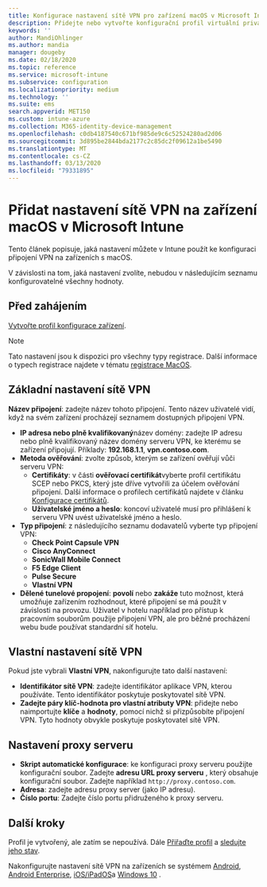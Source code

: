 ```yaml
---
title: Konfigurace nastavení sítě VPN pro zařízení macOS v Microsoft Intune – Azure | Microsoft Docs
description: Přidejte nebo vytvořte konfigurační profil virtuální privátní sítě (VPN), včetně podrobností o připojení, děleného tunelového propojení, vlastního nastavení sítě VPN s identifikátorem, páry klíč-hodnota, nastavení serveru proxy pomocí konfiguračního skriptu, IP adresy nebo adresy plně kvalifikovaného názvu domény a portu TCP v Microsoft Intune na zařízeních s macOS.
keywords: ''
author: MandiOhlinger
ms.author: mandia
manager: dougeby
ms.date: 02/18/2020
ms.topic: reference
ms.service: microsoft-intune
ms.subservice: configuration
ms.localizationpriority: medium
ms.technology: ''
ms.suite: ems
search.appverid: MET150
ms.custom: intune-azure
ms.collection: M365-identity-device-management
ms.openlocfilehash: c0db4187540c671bf985de9c6c52524280ad2d06
ms.sourcegitcommit: 3d895be2844bda2177c2c85dc2f09612a1be5490
ms.translationtype: MT
ms.contentlocale: cs-CZ
ms.lasthandoff: 03/13/2020
ms.locfileid: "79331895"
---
```

# <a name="add-vpn-settings-on-macos-devices-in-microsoft-intune"></a>Přidat nastavení sítě VPN na zařízení macOS v Microsoft Intune



Tento článek popisuje, jaká nastavení můžete v Intune použít ke konfiguraci připojení VPN na zařízeních s macOS.

V závislosti na tom, jaká nastavení zvolíte, nebudou v následujícím seznamu konfigurovatelné všechny hodnoty.

## <a name="before-you-begin"></a>Před zahájením

[Vytvořte profil konfigurace zařízení](vpn-settings-configure.md).

> [!NOTE]
> Tato nastavení jsou k dispozici pro všechny typy registrace. Další informace o typech registrace najdete v tématu [registrace MacOS](../enrollment/macos-enroll.md).

## <a name="base-vpn-settings"></a>Základní nastavení sítě VPN

**Název připojení**: zadejte název tohoto připojení. Tento název uživatelé vidí, když na svém zařízení procházejí seznamem dostupných připojení VPN.
- **IP adresa nebo plně kvalifikovaný**název domény: zadejte IP adresu nebo plně kvalifikovaný název domény serveru VPN, ke kterému se zařízení připojují. Příklady: **192.168.1.1**, **vpn.contoso.com**.
- **Metoda ověřování**: zvolte způsob, kterým se zařízení ověřují vůči serveru VPN:
  - **Certifikáty**: v části **ověřovací certifikát**vyberte profil certifikátu SCEP nebo PKCS, který jste dříve vytvořili za účelem ověřování připojení. Další informace o profilech certifikátů najdete v článku [Konfigurace certifikátů](../protect/certificates-configure.md).
  - **Uživatelské jméno a heslo**: koncoví uživatelé musí pro přihlášení k serveru VPN uvést uživatelské jméno a heslo.
- **Typ připojení**: z následujícího seznamu dodavatelů vyberte typ připojení VPN:
  - **Check Point Capsule VPN**
  - **Cisco AnyConnect**
  - **SonicWall Mobile Connect**
  - **F5 Edge Client**
  - **Pulse Secure**
  - **Vlastní VPN**
- **Dělené tunelové propojení**: **povolí** nebo **zakáže** tuto možnost, která umožňuje zařízením rozhodnout, které připojení se má použít v závislosti na provozu. Uživatel v hotelu například pro přístup k pracovním souborům použije připojení VPN, ale pro běžné procházení webu bude používat standardní síť hotelu.

<!--- **Per-app VPN** - Select this option if you want to associate this VPN connection with an iOS/iPadOS or macOS app so that the connection will be opened when the app is run. You can associate the VPN profile with an app when you assign the software. For more information, see [How to assign and monitor apps](../apps/apps-deploy.md). --->

## <a name="custom-vpn-settings"></a>Vlastní nastavení sítě VPN

Pokud jste vybrali **Vlastní VPN**, nakonfigurujte tato další nastavení:

- **Identifikátor sítě VPN**: zadejte identifikátor aplikace VPN, kterou používáte. Tento identifikátor poskytuje poskytovatel sítě VPN.
- **Zadejte páry klíč-hodnota pro vlastní atributy VPN**: přidejte nebo naimportujte **klíče** a **hodnoty**, pomocí nichž si přizpůsobíte připojení VPN. Tyto hodnoty obvykle poskytuje poskytovatel sítě VPN.

## <a name="proxy-settings"></a>Nastavení proxy serveru

- **Skript automatické konfigurace**: ke konfiguraci proxy serveru použijte konfigurační soubor. Zadejte **adresu URL proxy serveru** , který obsahuje konfigurační soubor. Zadejte například `http://proxy.contoso.com`.
- **Adresa**: zadejte adresu proxy server (jako IP adresu).
- **Číslo portu**: Zadejte číslo portu přidruženého k proxy serveru.

## <a name="next-steps"></a>Další kroky

Profil je vytvořený, ale zatím se nepoužívá. Dále [Přiřaďte profil](device-profile-assign.md) a [sledujte jeho stav](device-profile-monitor.md).

Nakonfigurujte nastavení sítě VPN na zařízeních se systémem [Android](vpn-settings-android.md), [Android Enterprise](vpn-settings-android-enterprise.md), [iOS/iPadOS](vpn-settings-ios.md)a [Windows 10](vpn-settings-windows-10.md) .
